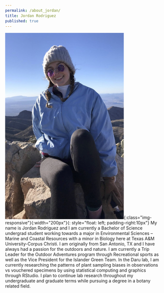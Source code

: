 ```yaml
---
permalink: /about_jordan/
title: Jordan Rodriguez
published: true
---
```


![image-title-here](/assets/images/jordan.jpg){:class="img-responsive"}{:width="200px"}{: style="float: left; padding-right:10px"}
My name is Jordan Rodriguez and I am currently a Bachelor of Science undergrad student working towards a major in Environmental Sciences – Marine and Coastal Resources with a minor in Biology here at Texas A&M University-Corpus Christi. I am originally from San Antonio, TX and I have always had a passion for the outdoors and nature. I am currently a Trip Leader for the Outdoor Adventures program through Recreational sports as well as the Vice President for the Islander Green Team. In the Daru lab, I am currently researching the patterns of plant sampling biases in observations vs vouchered specimens by using statistical computing and graphics through RStudio. I plan to continue lab research throughout my undergraduate and graduate terms while pursuing a degree in a botany related field.